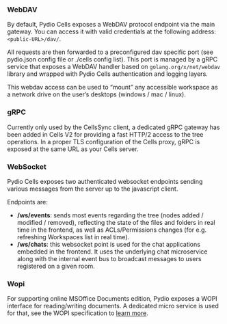 ### WebDAV

By default, Pydio Cells exposes a WebDAV protocol endpoint via the main gateway. 
You can access it with valid credentials at the following address: `<public-URL>/dav/`.

All requests are then forwarded to a preconfigured dav specific port (see pydio.json config file or ./cells config list). This port is managed by a gRPC service that exposes a WebDAV handler based on `golang.org/x/net/webdav` library and wrapped with Pydio Cells authentication and logging layers.

This webdav access can be used to “mount” any accessible workspace as a network drive on the user’s desktops (windows / mac / linux).

### gRPC

Currently only used by the CellsSync client, a dedicated gRPC gateway has been added in Cells V2 for providing a fast HTTP/2 access to the tree operations. In a proper TLS configuration of the Cells proxy, gRPC is exposed at the same URL as your Cells server.

### WebSocket

Pydio Cells exposes two authenticated websocket endpoints sending various messages from the server up to the javascript client.

Endpoints are:

- **/ws/events**: sends most events regarding the tree (nodes added / modified / removed), reflecting the state of the files and folders in real time in the frontend, as well as ACLs/Permissions changes (for e.g. refreshing Workspaces list in real time).
- **/ws/chats**: this websocket point is used for the chat applications embedded in the frontend. It uses the underlying chat microservice along with the internal event bus to broadcast messages to users registered on a given room.  

### Wopi

For supporting online MSOffice Documents edition, Pydio exposes a WOPI interface for reading/writing documents. A dedicated micro service is used for that, see the WOPI specification to [learn more](https://wopi.readthedocs.io/en/latest/).